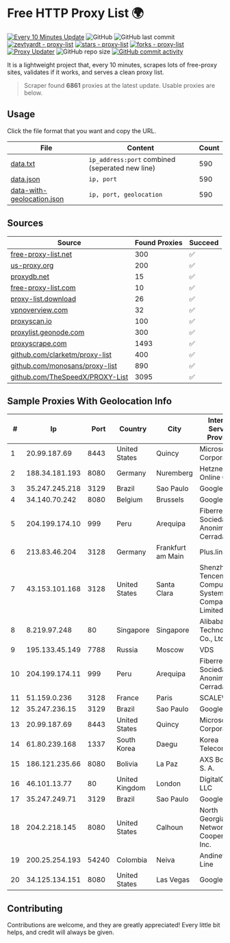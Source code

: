 
# Free HTTP Proxy List 🌍

[![Every 10 Minutes Update](https://github.com/mertguvencli/http-proxy-list/actions/workflows/main.yml/badge.svg?branch=main)](https://github.com/mertguvencli/http-proxy-list/actions/workflows/main.yml)
![GitHub](https://img.shields.io/github/license/mertguvencli/http-proxy-list)
![GitHub last commit](https://img.shields.io/github/last-commit/mertguvencli/http-proxy-list)
[![zevtyardt - proxy-list](https://img.shields.io/static/v1?label=zevtyardt&message=proxy-list&color=blue&logo=github)](https://github.com/zevtyardt/proxy-list "Go to GitHub repo")
[![stars - proxy-list](https://img.shields.io/github/stars/zevtyardt/proxy-list?style=social)](https://github.com/zevtyardt/proxy-list)
[![forks - proxy-list](https://img.shields.io/github/forks/zevtyardt/proxy-list?style=social)](https://github.com/zevtyardt/proxy-list)
[![Proxy Updater](https://github.com/zevtyardt/proxy-list/workflows/Proxy%20Updater/badge.svg)](https://github.com/zevtyardt/proxy-list/actions?query=workflow:"Proxy+Updater")
![GitHub repo size](https://img.shields.io/github/repo-size/zevtyardt/proxy-list)
[![GitHub commit activity](https://img.shields.io/github/commit-activity/m/zevtyardt/proxy-list?logo=commits)](https://github.com/zevtyardt/proxy-list/commits/main)

It is a lightweight project that, every 10 minutes, scrapes lots of free-proxy sites, validates if it works, and serves a clean proxy list.

> Scraper found **6861** proxies at the latest update. Usable proxies are below.

## Usage

Click the file format that you want and copy the URL.

|File|Content|Count|
|----|-------|-----|
|[data.txt](https://raw.githubusercontent.com/mertguvencli/http-proxy-list/main/proxy-list/data.txt)|`ip_address:port` combined (seperated new line)|590|
|[data.json](https://raw.githubusercontent.com/mertguvencli/http-proxy-list/main/proxy-list/data.json)|`ip, port`|590|
|[data-with-geolocation.json](https://raw.githubusercontent.com/mertguvencli/http-proxy-list/main/proxy-list/data-with-geolocation.json)|`ip, port, geolocation`|590|

## Sources

|Source|Found Proxies|Succeed|
|------|-------------|-------|
|[free-proxy-list.net](https://free-proxy-list.net)|300|✅|
|[us-proxy.org](https://www.us-proxy.org)|200|✅|
|[proxydb.net](http://proxydb.net)|15|✅|
|[free-proxy-list.com](https://free-proxy-list.com/?page=&port=&type%5B%5D=http&type%5B%5D=https&up_time=0&search=Search)|10|✅|
|[proxy-list.download](https://www.proxy-list.download/HTTP)|26|✅|
|[vpnoverview.com](https://vpnoverview.com/privacy/anonymous-browsing/free-proxy-servers)|32|✅|
|[proxyscan.io](https://www.proxyscan.io)|100|✅|
|[proxylist.geonode.com](https://proxylist.geonode.com/api/proxy-list?limit=300&page=1&sort_by=lastChecked&sort_type=desc&protocols=http,https)|300|✅|
|[proxyscrape.com](https://api.proxyscrape.com/v2/?request=displayproxies&protocol=http&timeout=10000&country=all&ssl=all&anonymity=all)|1493|✅|
|[github.com/clarketm/proxy-list](https://raw.githubusercontent.com/clarketm/proxy-list/master/proxy-list-raw.txt)|400|✅|
|[github.com/monosans/proxy-list](https://raw.githubusercontent.com/monosans/proxy-list/main/proxies/http.txt)|890|✅|
|[github.com/TheSpeedX/PROXY-List](https://raw.githubusercontent.com/TheSpeedX/PROXY-List/master/http.txt)|3095|✅|


## Sample Proxies With Geolocation Info

|#|Ip|Port|Country|City|Internet Service Provider|
|-|--|----|-------|----|-------------------------|
|1|20.99.187.69|8443|United States|Quincy|Microsoft Corporation|
|2|188.34.181.193|8080|Germany|Nuremberg|Hetzner Online GmbH|
|3|35.247.245.218|3129|Brazil|Sao Paulo|Google LLC|
|4|34.140.70.242|8080|Belgium|Brussels|Google LLC|
|5|204.199.174.10|999|Peru|Arequipa|Fiberred Sociedad Anonima Cerrada|
|6|213.83.46.204|3128|Germany|Frankfurt am Main|Plus.line AG|
|7|43.153.101.168|3128|United States|Santa Clara|Shenzhen Tencent Computer Systems Company Limited|
|8|8.219.97.248|80|Singapore|Singapore|Alibaba (US) Technology Co., Ltd.|
|9|195.133.45.149|7788|Russia|Moscow|VDS|
|10|204.199.174.11|999|Peru|Arequipa|Fiberred Sociedad Anonima Cerrada|
|11|51.159.0.236|3128|France|Paris|SCALEWAY|
|12|35.247.236.15|3129|Brazil|Sao Paulo|Google LLC|
|13|20.99.187.69|8443|United States|Quincy|Microsoft Corporation|
|14|61.80.239.168|1337|South Korea|Daegu|Korea Telecom|
|15|186.121.235.66|8080|Bolivia|La Paz|AXS Bolivia S. A.|
|16|46.101.13.77|80|United Kingdom|London|DigitalOcean, LLC|
|17|35.247.249.71|3129|Brazil|Sao Paulo|Google LLC|
|18|204.2.218.145|8080|United States|Calhoun|North Georgia Network Cooperative, Inc.|
|19|200.25.254.193|54240|Colombia|Neiva|Andinet ON Line|
|20|34.125.134.151|8080|United States|Las Vegas|Google LLC|



## Contributing

Contributions are welcome, and they are greatly appreciated! Every
little bit helps, and credit will always be given.

